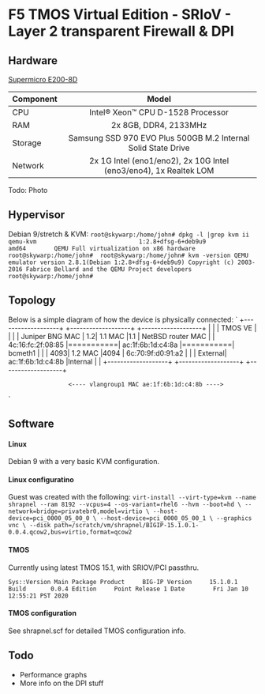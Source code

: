 # F5 TMOS Virtual Edition - SRIoV - Layer 2 transparent Firewall & DPI 

## Hardware

[Supermicro E200-8D](https://www.supermicro.com/en/products/system/Mini-ITX/SYS-E200-8D.cfm)

| Component     | Model         | 
| ------------- |:-------------:| 
| CPU | Intel® Xeon™ CPU D-1528 Processor | 
| RAM | 2x 8GB, DDR4, 2133MHz |
| Storage | Samsung SSD 970 EVO Plus 500GB M.2 Internal Solid State Drive |
| Network | 2x 1G Intel (eno1/eno2), 2x 10G Intel (eno3/eno4), 1x Realtek LOM ||

Todo: Photo

## Hypervisor

Debian 9/stretch & KVM:
`root@skywarp:/home/john# dpkg -l |grep kvm
ii  qemu-kvm                             1:2.8+dfsg-6+deb9u9               amd64        QEMU Full virtualization on x86 hardware
root@skywarp:/home/john# 
root@skywarp:/home/john# kvm -version
QEMU emulator version 2.8.1(Debian 1:2.8+dfsg-6+deb9u9)
Copyright (c) 2003-2016 Fabrice Bellard and the QEMU Project developers
root@skywarp:/home/john# `

## Topology 

Below is a simple diagram of how the device is physically connected:
`
+-------------------+           +-------------------+           +-------------------+ 
|                   |           | TMOS VE           |           |                   | 
| Juniper BNG MAC   |        1.2| 1.1 MAC           |1.1        | NetBSD router MAC | 
| 4c:16:fc:2f:08:85 |===========| ac:1f:6b:1d:c4:8a |===========| bcmeth1           |
|                   |       4093| 1.2 MAC           |4094       | 6c:70:9f:d0:91:a2 | 
|                   |   External| ac:1f:6b:1d:c4:8b |Internal   |                   | 
+-------------------+           +-------------------+           +-------------------+

                     <---- vlangroup1 MAC ae:1f:6b:1d:c4:8b ---->
`

## Software
#### Linux
Debian 9 with a very basic KVM configuration.

#### Linux configuratino
Guest was created with the following:
`
virt-install --virt-type=kvm --name shrapnel --ram 8192 --vcpus=4 --os-variant=rhel6 --hvm --boot=hd \
--network=bridge=privatebr0,model=virtio \
--host-device=pci_0000_05_00_0 \
--host-device=pci_0000_05_00_1 \
--graphics vnc \
--disk path=/scratch/vm/shrapnel/BIGIP-15.1.0.1-0.0.4.qcow2,bus=virtio,format=qcow2
` 

#### TMOS 
Currently using latest TMOS 15.1, with SRIOV/PCI passthru.

`
Sys::Version
Main Package
  Product     BIG-IP
  Version     15.1.0.1
  Build       0.0.4
  Edition     Point Release 1
  Date        Fri Jan 10 12:55:21 PST 2020
`

#### TMOS configuration
See shrapnel.scf for detailed TMOS configuration info.

## Todo

- Performance graphs
- More info on the DPI stuff
 


